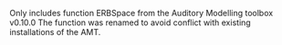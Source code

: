 Only includes function ERBSpace from the Auditory Modelling toolbox v0.10.0
The function was renamed to avoid conflict with existing installations of 
the AMT.